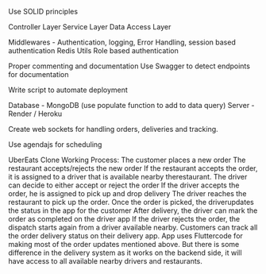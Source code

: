 Use SOLID principles

Controller Layer
Service Layer
Data Access Layer

Middlewares - Authentication, logging, Error Handling, 
session based authentication
Redis
Utils
Role based authentication

Proper commenting and documentation
Use Swagger to detect endpoints for documentation

Write script to automate deployment

Database - MongoDB (use populate function to add to data query)
Server - Render / Heroku

Create web sockets for handling orders, deliveries and tracking.

Use agendajs for scheduling 

UberEats Clone Working Process:
The customer places a new order
The restaurant accepts/rejects the new order
If the restaurant accepts the order, it is assigned to a driver that is available nearby therestaurant.
The driver can decide to either accept or reject the order
If the driver accepts the order, he is assigned to pick up and drop delivery
The driver reaches the restaurant to pick up the order. Once the order is picked, the driverupdates the status in the app for the customer
After delivery, the driver can mark the order as completed on the driver app
If the driver rejects the order, the dispatch starts again from a driver available nearby.
Customers can track all the order delivery status on their delivery app. App uses Fluttercode for making most of the order updates mentioned above.
But there is some difference in the delivery system as it works on the backend side, it will have access to all available nearby drivers and restaurants.